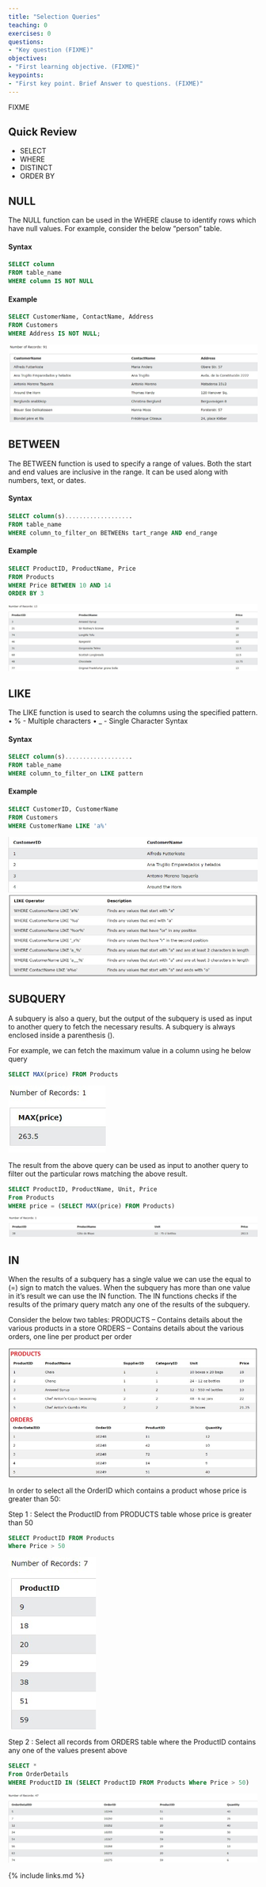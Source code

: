 ```yaml
---
title: "Selection Queries"
teaching: 0
exercises: 0
questions:
- "Key question (FIXME)"
objectives:
- "First learning objective. (FIXME)"
keypoints:
- "First key point. Brief Answer to questions. (FIXME)"
---
```

FIXME

## Quick Review

- SELECT
- WHERE
- DISTINCT
- ORDER BY

## NULL

The NULL function can be used in the WHERE clause to identify rows which have null values. For example, consider the below “person” table.

#### Syntax
```sql
SELECT column
FROM table_name
WHERE column IS NOT NULL
```
#### Example

```sql
SELECT CustomerName, ContactName, Address
FROM Customers
WHERE Address IS NOT NULL;
```

![SQ1](../fig/SQ1.jpg)

## BETWEEN

The BETWEEN function is used to specify a range of values. Both the start and end values are inclusive in the range. It can be used along with numbers, text, or dates.

#### Syntax
```sql
SELECT column(s)...................
FROM table_name
WHERE column_to_filter_on BETWEENs tart_range AND end_range
```
#### Example

```sql
SELECT ProductID, ProductName, Price
FROM Products
WHERE Price BETWEEN 10 AND 14
ORDER BY 3
```
![SQ2](../fig/SQ2.jpg)

## LIKE

The LIKE function is used to search the columns using the specified pattern.
• % - Multiple characters
• _ - Single Character Syntax

#### Syntax
```sql
SELECT column(s)...................
FROM table_name
WHERE column_to_filter_on LIKE pattern
```
#### Example

```sql
SELECT CustomerID, CustomerName
FROM Customers
WHERE CustomerName LIKE 'a%'
```
![SQ3](../fig/SQ3.jpg)
![SQ4](../fig/SQ4.jpg)

## SUBQUERY

A  subquery  is  also  a  query,  but the  output  of  the  subquery  is  used  as  input  to  another query to fetch the necessary results. A subquery is always enclosed inside a parenthesis ().

For example, we can fetch the maximum value in a column using he below query

```sql
SELECT MAX(price) FROM Products
```
![SQ5](../fig/SQ5.jpg)

The result from the above query can be used as input to another query to filter out the particular rows matching the above result.
```sql
SELECT ProductID, ProductName, Unit, Price
From Products
WHERE price = (SELECT MAX(price) FROM Products)
```
![SQ6](../fig/SQ6.jpg)

## IN

When  the  results  of  a  subquery has a  single  value  we  can  use  the  equal  to  (=)  sign  to match the values. When the subquery has more than one value in it’s result we can use the IN function. The IN functions checks if the results of the primary query match any one of the results of the subquery.

Consider the below two tables:
PRODUCTS – Contains details about the various products in a store
ORDERS – Contains details about the various orders, one line per product per order

![SQ7](../fig/SQ7.jpg)

In order to select all the OrderID which contains a product whose price is greater than 50:

Step 1 : Select the ProductID from PRODUCTS table whose price is greater than 50

```sql
SELECT ProductID FROM Products
Where Price > 50
```
![SQ8](../fig/SQ8.jpg)

Step 2 : Select all records from ORDERS table where the ProductID contains any one of the values present above

```sql
SELECT *
From OrderDetails
WHERE ProductID IN (SELECT ProductID FROM Products Where Price > 50)
```
![SQ9](../fig/SQ9.jpg)

{% include links.md %}
